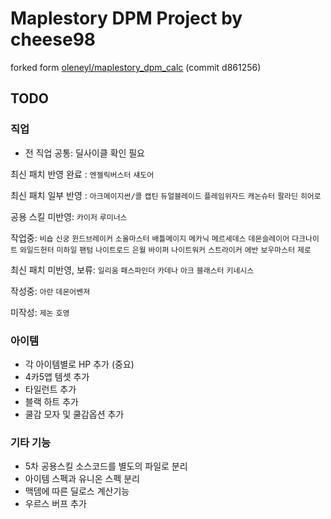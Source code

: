 Maplestory DPM Project by cheese98
==================================
forked form [oleneyl/maplestory_dpm_calc](https://github.com/oleneyl/maplestory_dpm_calc) (commit d861256)

TODO
-----
### 직업
* 전 직업 공통: 딜사이클 확인 필요

최신 패치 반영 완료 : `엔젤릭버스터` `섀도어`

최신 패치 일부 반영 : `아크메이지썬/콜` `캡틴` `듀얼블레이드` `플레임위자드` `캐논슈터` `팔라딘` `히어로`

공용 스킬 미반영: `카이저` `루미너스` 

작업중: 
`비숍` `신궁` `윈드브레이커` `소울마스터` `배틀메이지` `메카닉` `메르세데스` `데몬슬레이어` `다크나이트` `와일드헌터` `미하일` `팬텀` `나이트로드` `은월` `바이퍼` `나이트워커` `스트라이커` `에반` `보우마스터` `제로`

최신 패치 미반영, 보류: `일리움` `패스파인더` `카데나` `아크` `블래스터` `키네시스`

작성중: `아란` `데몬어벤져`

미작성: `제논` `호영`

### 아이템
* 각 아이템별로 HP 추가 (중요)
* 4카5앱 템셋 추가
* 타일런트 추가
* 블랙 하트 추가
* 쿨감 모자 및 쿨감옵션 추가

### 기타 기능
* 5차 공용스킬 소스코드를 별도의 파일로 분리
* 아이템 스펙과 유니온 스펙 분리
* 맥뎀에 따른 딜로스 계산기능
* 우르스 버프 추가